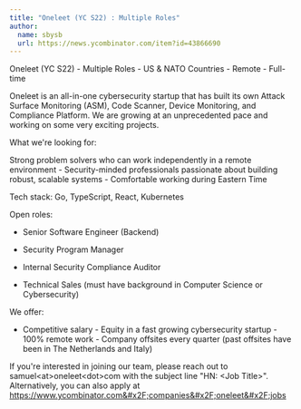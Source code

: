 ```yaml
---
title: "Oneleet (YC S22) : Multiple Roles"
author:
  name: sbysb
  url: https://news.ycombinator.com/item?id=43866690
---
```

Oneleet (YC S22) - Multiple Roles - US &amp; NATO Countries - Remote - Full-time

Oneleet is an all-in-one cybersecurity startup that has built its own Attack Surface Monitoring (ASM), Code Scanner, Device Monitoring, and Compliance Platform. We are growing at an unprecedented pace and working on some very exciting projects.

What we&#x27;re looking for:

Strong problem solvers who can work independently in a remote environment - Security-minded professionals passionate about building robust, scalable systems - Comfortable working during Eastern Time

Tech stack: Go, TypeScript, React, Kubernetes

Open roles:

* Senior Software Engineer (Backend)

* Security Program Manager

* Internal Security Compliance Auditor

* Technical Sales (must have background in Computer Science or Cybersecurity)

We offer:

- Competitive salary - Equity in a fast growing cybersecurity startup - 100% remote work - Company offsites every quarter (past offsites have been in The Netherlands and Italy)

If you&#x27;re interested in joining our team, please reach out to samuel&lt;at&gt;oneleet&lt;dot&gt;com with the subject line &quot;HN: &lt;Job Title&gt;&quot;. Alternatively, you can also apply at <a href="https:&#x2F;&#x2F;www.ycombinator.com&#x2F;companies&#x2F;oneleet&#x2F;jobs">https:&#x2F;&#x2F;www.ycombinator.com&#x2F;companies&#x2F;oneleet&#x2F;jobs</a>
<JobApplication />
